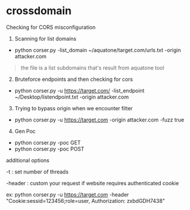 # crossdomain
Checking for CORS misconfiguration
1. Scanning for list domains
* python corser.py -list_domain ~/aquatone/target.com/urls.txt -origin attacker.com

>the file is a list subdomains that's result from aquatone tool

2. Bruteforce endpoints and then checking for cors
* python corser.py -u https://target.com/ -list_endpoint ~/Desktop/listendpoint.txt -origin attacker.com

3. Trying to bypass origin when we encounter filter
* python corser.py -u https://target.com -origin attacker.com -fuzz true

4. Gen Poc
* python corser.py -poc GET
* python corser.py -poc POST

additional options

-t : set number of threads

-header : custom your request if website requires authenticated cookie

ex: python corser.py -u https://target.com -header "Cookie:sessid=123456;role=user, Authorization: zxbdGDH7438"
